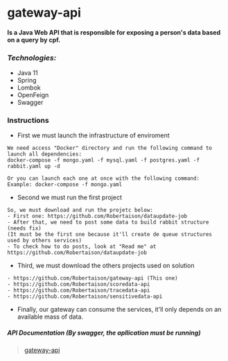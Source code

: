 # gateway-api

#### Is a Java Web API that is responsible for exposing a person's data based on a query by cpf.

### *Technologies:*

- Java 11
- Spring
- Lombok
- OpenFeign
- Swagger

### Instructions
- First we must launch the infrastructure of enviroment
```
We need access "Docker" directory and run the following command to launch all dependencies:
docker-compose -f mongo.yaml -f mysql.yaml -f postgres.yaml -f rabbit.yaml up -d

Or you can launch each one at once with the following command:
Example: docker-compose -f mongo.yaml
```

- Second we must run the first project
```
So, we must download and run the projetc below:
- First one: https://github.com/Robertaison/dataupdate-job  
- After that, we need to post some data to build rabbit structure (needs fix)
(It must be the first one because it'll create de queue structures used by others services)
- To check how to do posts, look at "Read me" at https://github.com/Robertaison/dataupdate-job 
```

- Third, we must download the others projects used on solution
```
- https://github.com/Robertaison/gateway-api (This one)
- https://github.com/Robertaison/scoredata-api
- https://github.com/Robertaison/tracedata-api
- https://github.com/Robertaison/sensitivedata-api
```
- Finally, our gateway can consume the services, it'll only depends on an available mass of data.

##### API Documentation *(By swagger, the apllication must be running)*
> [gateway-api](https://localhost:8084/swagger-ui.html)


